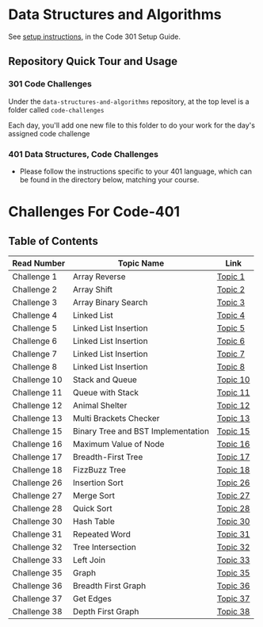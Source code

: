 # Data Structures and Algorithms

See [setup instructions](https://codefellows.github.io/setup-guide/code-301/3-code-challenges), in the Code 301 Setup Guide.

## Repository Quick Tour and Usage

### 301 Code Challenges

Under the `data-structures-and-algorithms` repository, at the top level is a folder called `code-challenges`

Each day, you'll add one new file to this folder to do your work for the day's assigned code challenge

### 401 Data Structures, Code Challenges

- Please follow the instructions specific to your 401 language, which can be found in the directory below, matching your course.

# Challenges For Code-401

## Table of Contents
Read Number | Topic Name | Link
----------- | ---------- | ----
Challenge 1 | Array Reverse | [Topic 1](https://github.com/Aseel-Banna/data-structures-and-algorithms/tree/main/challenges/array-reverse)
Challenge 2 | Array Shift | [Topic 2](https://github.com/Aseel-Banna/data-structures-and-algorithms/tree/main/challenges/array-shift) 
Challenge 3 | Array Binary Search | [Topic 3](https://github.com/Aseel-Banna/data-structures-and-algorithms/tree/main/challenges/array-binary-search) 
Challenge 4 | Linked List | [Topic 4](https://github.com/Aseel-Banna/data-structures-and-algorithms/tree/main/data-structure) 
Challenge 5 | Linked List Insertion | [Topic 5](https://github.com/Aseel-Banna/data-structures-and-algorithms/tree/main/data-structure) 
Challenge 6 | Linked List Insertion | [Topic 6](https://github.com/Aseel-Banna/data-structures-and-algorithms/tree/main/data-structure) 
Challenge 7 | Linked List Insertion | [Topic 7](https://github.com/Aseel-Banna/data-structures-and-algorithms/tree/main/data-structure) 
Challenge 8 | Linked List Insertion | [Topic 8](https://github.com/Aseel-Banna/data-structures-and-algorithms/tree/main/data-structure) 
Challenge 10 | Stack and Queue| [Topic 10](https://github.com/Aseel-Banna/data-structures-and-algorithms/tree/main/data-structure/stack-and-queue) 
Challenge 11 | Queue with Stack | [Topic 11](https://github.com/Aseel-Banna/data-structures-and-algorithms/tree/main/data-structure/stack-and-queue) 
Challenge 12 | Animal Shelter | [Topic 12](https://github.com/Aseel-Banna/data-structures-and-algorithms/tree/main/challenges/utilities) 
Challenge 13 | Multi Brackets Checker | [Topic 13](https://github.com/Aseel-Banna/data-structures-and-algorithms/tree/main/challenges/utilities) 
Challenge 15 | Binary Tree and BST Implementation | [Topic 15](https://github.com/Aseel-Banna/data-structures-and-algorithms/tree/main/challenges/tree) 
Challenge 16 | Maximum Value of Node | [Topic 16](https://github.com/Aseel-Banna/data-structures-and-algorithms/tree/main/challenges/tree) 
Challenge 17 | Breadth-First Tree | [Topic 17](https://github.com/Aseel-Banna/data-structures-and-algorithms/tree/main/challenges/tree) 
Challenge 18 | FizzBuzz Tree | [Topic 18](https://github.com/Aseel-Banna/data-structures-and-algorithms/tree/main/challenges/utilities) 
Challenge 26 | Insertion Sort | [Topic 26](https://github.com/Aseel-Banna/data-structures-and-algorithms/blob/main/blog/app/src/main/java/blog/App.java) 
Challenge 27 | Merge Sort | [Topic 27](https://github.com/Aseel-Banna/data-structures-and-algorithms/tree/main/blog/blog2)
Challenge 28 | Quick Sort | [Topic 28](https://github.com/Aseel-Banna/data-structures-and-algorithms/tree/main/blog/blog3) 
Challenge 30 | Hash Table | [Topic 30](https://github.com/Aseel-Banna/data-structures-and-algorithms/tree/main/data-structure/hashtable) 
Challenge 31 | Repeated Word | [Topic 31](https://github.com/Aseel-Banna/data-structures-and-algorithms/tree/main/data-structure/rpeatedWord) 
Challenge 32 | Tree Intersection | [Topic 32](https://github.com/Aseel-Banna/data-structures-and-algorithms/tree/main/data-structure/tree/tree-intersection) 
Challenge 33 | Left Join | [Topic 33](https://github.com/Aseel-Banna/data-structures-and-algorithms/tree/main/data-structure/tree/left-join) 
Challenge 35 | Graph | [Topic 35](https://github.com/Aseel-Banna/data-structures-and-algorithms/tree/main/data-structure/graph) 
Challenge 36 | Breadth First Graph | [Topic 36](https://github.com/Aseel-Banna/data-structures-and-algorithms/tree/main/data-structure/graph)
Challenge 37 | Get Edges | [Topic 37](https://github.com/Aseel-Banna/data-structures-and-algorithms/tree/main/data-structure/getEdge)
Challenge 38 | Depth First Graph | [Topic 38](https://github.com/Aseel-Banna/data-structures-and-algorithms/tree/main/data-structure/graph)
